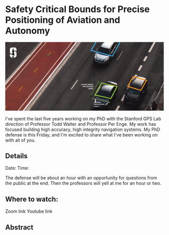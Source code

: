 # Safety Critical Bounds for Precise Positioning of Aviation and Autonomy

![defense logo](\KGunning_600x258.png)

I've spent the last five years working on my PhD with the Stanford GPS Lab direction of Professor Todd Walter and Professor Per Enge.  My work has focused building high accuracy, high integrity navigation systems.  My PhD defense is this Friday, and I'm excited to share what I've been working on with all of you. 

## Details
Date:
Time: 

The defense will be about an hour with an opportunity for questions from the public at the end.  Then the professors will yell at me for an hour or two. 

## Where to watch:
Zoom link
Youtube link

## Abstract
